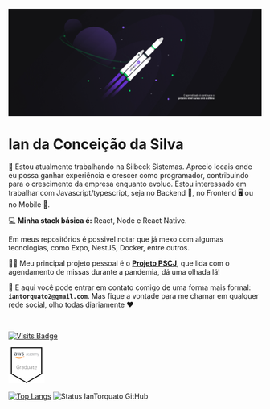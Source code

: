 <p align="center"> <img  align="center" src=" https://github.com/IanTorquato/IanTorquato/blob/master/1%20-%20NLW%20%2302%20-%202560x1080.jpg?raw=true"/> </p>

<h1> Ian da Conceição da Silva </h1>

:office: Estou atualmente trabalhando na Silbeck Sistemas.
Aprecio locais onde eu possa ganhar experiência e crescer como programador, contribuindo para o crescimento da empresa enquanto evoluo.
Estou interessado em trabalhar com Javascript/typescript, seja no Backend :file_folder:, no Frontend :desktop_computer: ou no Mobile :iphone:. <br/>

💻 **Minha stack básica é:** React, Node e React Native. 

Em meus repositórios é possivel notar que já mexo com algumas tecnologias, como Expo, NestJS, Docker, entre outros.

:man_technologist: Meu principal projeto pessoal é o **[Projeto PSCJ](https://github.com/IanTorquato/Projeto_PSCJ-Web)**, que lida com o agendamento de missas durante a pandemia, dá uma olhada lá!

:speech_balloon: E aqui você pode entrar em contato comigo de uma forma mais formal: **`iantorquato2@gmail.com`**.
Mas fique a vontade para me chamar em qualquer rede social, olho todas diariamente ♥

<br/>

[![Visits Badge](https://badges.pufler.dev/visits/IanTorquato/IanTorquato)](https://github.com/IanTorquato)

<img src="./AWS - Academy Cloud Foundations Badge.png">

<br/>

[![Top Langs](https://github-readme-stats.vercel.app/api/top-langs/?username=IanTorquato&layout=compact)](https://github.com/anuraghazra/github-readme-stats)
           <img src="https://github-readme-stats.vercel.app/api?username=IanTorquato&show_icons=true" alt="Status IanTorquato GitHub" />

